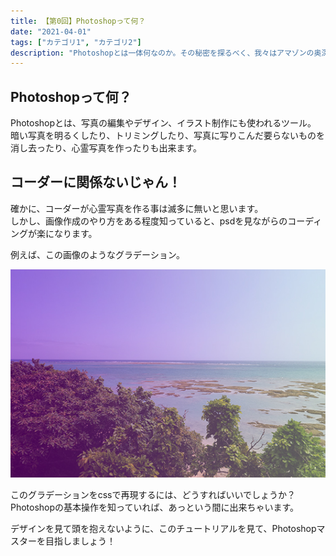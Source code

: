 ```yaml
---
title: 【第0回】Photoshopって何？
date: "2021-04-01"
tags: ["カテゴリ1", "カテゴリ2"]
description: "Photoshopとは一体何なのか。その秘密を探るべく、我々はアマゾンの奥深くへと進んだ。"
---
```


## Photoshopって何？
Photoshopとは、写真の編集やデザイン、イラスト制作にも使われるツール。<br>
暗い写真を明るくしたり、トリミングしたり、写真に写りこんだ要らないものを消し去ったり、心霊写真を作ったりも出来ます。

## コーダーに関係ないじゃん！
確かに、コーダーが心霊写真を作る事は滅多に無いと思います。<br>
しかし、画像作成のやり方をある程度知っていると、psdを見ながらのコーディングが楽になります。

例えば、この画像のようなグラデーション。

![今回はあからさまなグラデーションだが、デザインによっては「実はグラデーションでした！てへぺろ！」なんて事も](./img/img-01.jpg)

このグラデーションをcssで再現するには、どうすればいいでしょうか？<br>
Photoshopの基本操作を知っていれば、あっという間に出来ちゃいます。

デザインを見て頭を抱えないように、このチュートリアルを見て、Photoshopマスターを目指しましょう！
